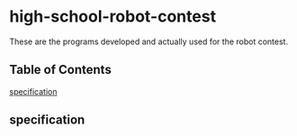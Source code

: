 # high-school-robot-contest
These are the programs developed and actually used for the robot contest.

## Table of Contents
[specification](../main/README.md#specification)

## specification
